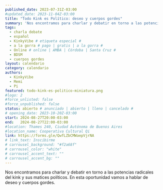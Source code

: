 ```yaml
---
published_date: 2023-07-31Z-03:00
#updated_date: 2023-11-04Z-03:00
title: "Todo Kink es Político: deseo y cuerpos gordes"
summary: 'Nos encontramos para charlar y debatir en torno a las potencias radicales del kink y sus matices políticos. En esta oportunidad vamos a hablar de deseo y cuerpos gordes.'
tags:
  - charla debate
  - español
  - KinkyVibe # etiqueta especial #
  - a la gorra # pago | gratis | a la gorra #
  - Online # online | AMBA | Córdoba | Santa Cruz #
  - BDSM
  - cuerpos gordes
layout: calendario
category: calendario
authors:
  - KinkyVibe
  - Memi
  - Pi
featured: todo-kink-es-politico-miniatura.png
#logo: 2
#force_unlisted: false
#force_unpublished: false
status: abierto # anunciado | abierto | lleno | cancelado #
# opening_date: 2023-10-20Z-03:00
start: 2024-08-27T20:00-03:00
end:   2024-08-27T22:00-03:00
#location: Thames 240, Ciudad Autónoma de Buenos Aires
#location_name: Cooperativa Cultural Qi
link: https://forms.gle/QwfLZbCMWaepVjrNA
# link_text: Inscibirme
# carrousel_background: "#f2a68f"
# carrousel_color: "white"
# carrousel_accent_text: ""
# carrousel_accent_bg: ""
---
```

Nos encontramos para charlar y debatir en torno a las potencias radicales del kink y sus matices políticos. En esta oportunidad vamos a hablar de deseo y cuerpos gordes.